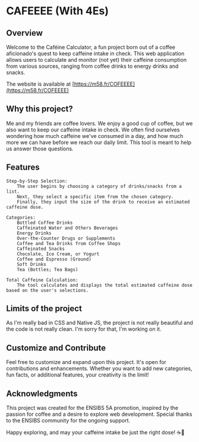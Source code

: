 # CAFEEEE (With 4Es)

## Overview

Welcome to the Caféine Calculator, a fun project born out of a coffee aficionado's quest to keep caffeine intake in check. This web application allows users to calculate and monitor (not yet) their caffeine consumption from various sources, ranging from coffee drinks to energy drinks and snacks.

The website is available at [https://m58.fr/COFEEEE](https://m58.fr/COFEEEE)

## Why this project?

Me and my friends are coffee lovers. We enjoy a good cup of coffee, but we also want to keep our caffeine intake in check. We often find ourselves wondering how much caffeine we've consumed in a day, and how much more we can have before we reach our daily limit. This tool is meant to help us answer those questions.

## Features

    Step-by-Step Selection:
        The user begins by choosing a category of drinks/snacks from a list.
        Next, they select a specific item from the chosen category.
        Finally, they input the size of the drink to receive an estimated caffeine dose.

    Categories:
        Bottled Coffee Drinks
        Caffeinated Water and Others Beverages
        Energy Drinks
        Over-the-Counter Drugs or Supplements
        Coffee and Tea Drinks from Coffee Shops
        Caffeinated Snacks
        Chocolate, Ice Cream, or Yogurt
        Coffee and Espresso (Ground)
        Soft Drinks
        Tea (Bottles; Tea Bags)

    Total Caffeine Calculation:
        The tool calculates and displays the total estimated caffeine dose based on the user's selections.

## Limits of the project

As I'm really bad in CSS and Native JS, the project is not really beautiful and the code is not really clean. I'm sorry for that, I'm working on it.


## Customize and Contribute

Feel free to customize and expand upon this project. It's open for contributions and enhancements. Whether you want to add new categories, fun facts, or additional features, your creativity is the limit!


## Acknowledgments

This project was created for the ENSIBS 5A promotion, inspired by the passion for coffee and a desire to explore web development. Special thanks to the ENSIBS community for the ongoing support.

Happy exploring, and may your caffeine intake be just the right dose! ☕🚀
